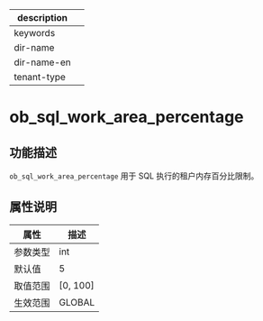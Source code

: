 |description||
|---|---|
|keywords||
|dir-name||
|dir-name-en||
|tenant-type||

# ob_sql_work_area_percentage

## 功能描述

`ob_sql_work_area_percentage` 用于 SQL 执行的租户内存百分比限制。

## 属性说明

| **属性** |   **描述**   |
|--------|------------|
| 参数类型   | int        |
| 默认值     | 5          |
| 取值范围   | [0, 100] |
| 生效范围   | GLOBAL     |
